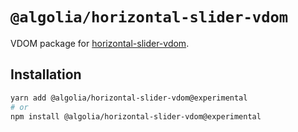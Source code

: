 # `@algolia/horizontal-slider-vdom`

VDOM package for [horizontal-slider-vdom](https://github.com/algolia/ui-components).

## Installation

```sh
yarn add @algolia/horizontal-slider-vdom@experimental
# or
npm install @algolia/horizontal-slider-vdom@experimental
```
